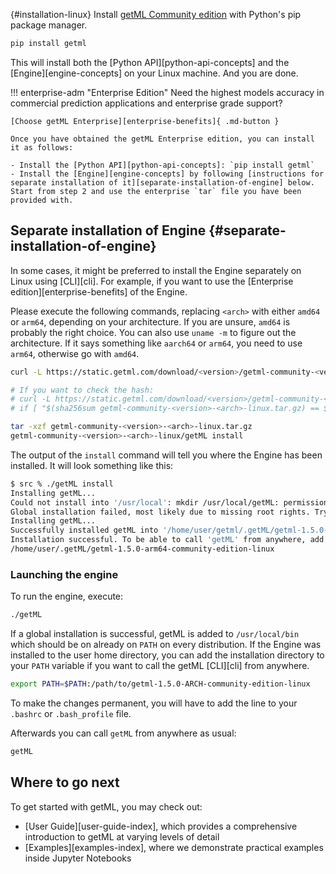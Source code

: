 
[](){#installation-linux}
Install [getML Community edition](https://github.com/getml/getml-community) with Python's pip package manager.

```py
pip install getml
```
This will install both the [Python API][python-api-concepts] and the [Engine][engine-concepts] on your Linux machine. And you are done.


!!! enterprise-adm "Enterprise Edition"
    Need the highest models accuracy in commercial prediction applications and enterprise grade support?

    [Choose getML Enterprise][enterprise-benefits]{ .md-button }

    Once you have obtained the getML Enterprise edition, you can install it as follows:

    - Install the [Python API][python-api-concepts]: `pip install getml`
    - Install the [Engine][engine-concepts] by following [instructions for separate installation of it][separate-installation-of-engine] below. Start from step 2 and use the enterprise `tar` file you have been provided with.

## Separate installation of Engine {#separate-installation-of-engine}

In some cases, it might be preferred to install the Engine separately on Linux using [CLI][cli]. For example, if you want to use the [Enterprise edition][enterprise-benefits] of the Engine.


Please execute the following commands, replacing `<arch>` with either `amd64` or `arm64`, depending on your architecture.
If you are unsure, `amd64` is probably the right choice.
You can also use `uname -m` to figure out the architecture.
If it says something like `aarch64` or `arm64`, you need to use `arm64`, otherwise go with `amd64`.

```bash
curl -L https://static.getml.com/download/<version>/getml-community-<version>-<arch>-linux.tar.gz

# If you want to check the hash:
# curl -L https://static.getml.com/download/<version>/getml-community-<version>-<arch>-linux.tar.gz.sha256
# if [ "$(sha256sum getml-community-<version>-<arch>-linux.tar.gz) == $(cat getml-community-<version>-<arch>-linux.tar.gz.sha256)" ]; then echo "OK"; else echo "NOT OK"; fi

tar -xzf getml-community-<version>-<arch>-linux.tar.gz
getml-community-<version>-<arch>-linux/getML install
```

The output of the `install` command will tell you where the Engine has been installed.
It will look something like this:

```bash
$ src % ./getML install        
Installing getML...
Could not install into '/usr/local': mkdir /usr/local/getML: permission denied
Global installation failed, most likely due to missing root rights. Trying local installation instead.
Installing getML...
Successfully installed getML into '/home/user/getml/.getML/getml-1.5.0-arm64-community-edition-linux'.
Installation successful. To be able to call 'getML' from anywhere, add the following path to PATH:
/home/user/.getML/getml-1.5.0-arm64-community-edition-linux
```

### Launching the engine

To run the engine, execute:
```bash
./getML
```
If a global installation is successful, getML is added to `/usr/local/bin` which should be on already on `PATH` on every distribution. If the Engine was installed to the user home directory, you can add the installation directory to your `PATH` variable if you want to call the getML [CLI][cli] from anywhere.

```bash
export PATH=$PATH:/path/to/getml-1.5.0-ARCH-community-edition-linux
```

To make the changes permanent, you will have to add the line to your `.bashrc` or `.bash_profile` file. 

Afterwards you can call `getML` from anywhere as usual:
```bash
getML
```

## Where to go next

To get started with getML, you may check out:

- [User Guide][user-guide-index], which provides a comprehensive introduction to getML at varying levels of detail
- [Examples][examples-index], where we demonstrate practical examples inside Jupyter Notebooks
